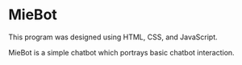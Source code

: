 # MieBot
This program was designed using HTML, CSS, and JavaScript.

MieBot is a simple chatbot which portrays basic chatbot interaction.

